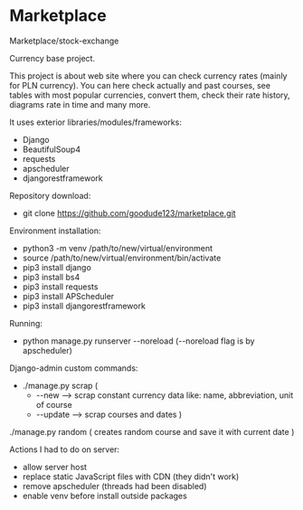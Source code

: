 # Marketplace
Marketplace/stock-exchange

Currency base project.

This project is about web site where you can check currency rates (mainly for PLN currency).
You can here check actually and past courses, see tables with most popular currencies, convert them,
check their rate history, diagrams rate in time and many more.


It uses exterior libraries/modules/frameworks:
  - Django
  - BeautifulSoup4
  - requests
  - apscheduler
  - djangorestframework
  
Repository download:
  - git clone https://github.com/goodude123/marketplace.git
  
Environment installation:
  - python3 -m venv /path/to/new/virtual/environment
  - source /path/to/new/virtual/environment/bin/activate
  - pip3 install django
  - pip3 install bs4
  - pip3 install requests
  - pip3 install APScheduler
  - pip3 install djangorestframework

Running:
  - python manage.py runserver --noreload 
  (--noreload flag is by apscheduler)

  

Django-admin custom commands:
  - ./manage.py scrap (
    - --new  --> scrap constant currency data like: name, abbreviation, unit of course
    - --update  --> scrap courses and dates
  )
  
  ./manage.py random (
    creates random course and save it with current date
  )


Actions I had to do on server:
  - allow server host
  - replace static JavaScript files with CDN (they didn't work)
  - remove apscheduler (threads had been disabled)
  - enable venv before install outside packages
